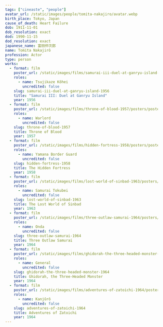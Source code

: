 ```yaml
---
tags: ["cineaste", "people"]
avatar_url: /static/images/people/tomita-nakajiro/avatar.webp
birth_place: Tokyo, Japan
cause_of_death: Heart Failure
dob: 1911-11-01
dob_resolution: exact
dod: 1990-11-15
dod_resolution: exact
japanese_name: 富田仲次郎
name: Tomita Nakajirô
profession: Actor
type: person
works:
  - format: film
    poster_url: /static/images/films/samurai-iii-duel-at-ganryu-island-1956/posters/poster.webp
    roles:
      - name: Tsujikaze Kôhei
        uncredited: false
    slug: samurai-iii-duel-at-ganryu-island-1956
    title: "Samurai III: Duel at Ganryu Island"
    year: 1956
  - format: film
    poster_url: /static/images/films/throne-of-blood-1957/posters/poster.webp
    roles:
      - name: Warlord
        uncredited: false
    slug: throne-of-blood-1957
    title: Throne of Blood
    year: 1957
  - format: film
    poster_url: /static/images/films/hidden-fortress-1958/posters/poster.webp
    roles:
      - name: Yamana Border Guard
        uncredited: false
    slug: hidden-fortress-1958
    title: The Hidden Fortress
    year: 1958
  - format: film
    poster_url: /static/images/films/lost-world-of-sinbad-1963/posters/poster.webp
    roles:
      - name: Samurai Tokubei
        uncredited: false
    slug: lost-world-of-sinbad-1963
    title: The Lost World of Sinbad
    year: 1963
  - format: film
    poster_url: /static/images/films/three-outlaw-samurai-1964/posters/poster.webp
    roles:
      - name: Onda
        uncredited: false
    slug: three-outlaw-samurai-1964
    title: Three Outlaw Samurai
    year: 1964
  - format: film
    poster_url: /static/images/films/ghidorah-the-three-headed-monster-1964/posters/poster.webp
    roles:
      - name: General
        uncredited: false
    slug: ghidorah-the-three-headed-monster-1964
    title: Ghidorah, the Three-Headed Monster
    year: 1964
  - format: film
    poster_url: /static/images/films/adventures-of-zatoichi-1964/posters/poster.webp
    roles:
      - name: Kanjûrô
        uncredited: false
    slug: adventures-of-zatoichi-1964
    title: Adventures of Zatoichi
    year: 1964
---
```

